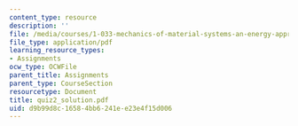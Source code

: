 ```yaml
---
content_type: resource
description: ''
file: /media/courses/1-033-mechanics-of-material-systems-an-energy-approach-fall-2003/d9b99d8c16584bb6241ee23e4f15d006_quiz2_solution.pdf
file_type: application/pdf
learning_resource_types:
- Assignments
ocw_type: OCWFile
parent_title: Assignments
parent_type: CourseSection
resourcetype: Document
title: quiz2_solution.pdf
uid: d9b99d8c-1658-4bb6-241e-e23e4f15d006
---
```

